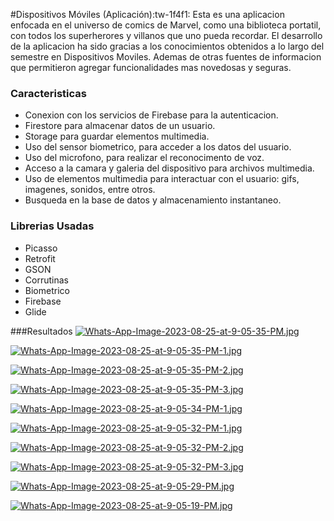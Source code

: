 #Dispositivos Móviles (Aplicación):tw-1f4f1: 
Esta es una aplicacion enfocada en el universo de comics de Marvel, como una biblioteca portatil, con todos los superherores y villanos que uno pueda recordar. 
El desarrollo de la aplicacion ha sido gracias a los conocimientos obtenidos a lo largo del semestre en Dispositivos Moviles. Ademas de otras fuentes de informacion que permitieron agregar funcionalidades mas novedosas y seguras.

### Caracteristicas

- Conexion con los servicios de Firebase para la autenticacion.
- Firestore para almacenar datos de un usuario.
- Storage para guardar elementos multimedia.
- Uso del sensor biometrico, para acceder a los datos del usuario.
- Uso del microfono, para realizar el reconocimento de voz.
- Acceso a la camara y galeria del dispositivo para archivos multimedia.
- Uso de elementos multimedia para interactuar con el usuario: gifs, imagenes, sonidos, entre otros.
- Busqueda en la base de datos y almacenamiento instantaneo. 


### Librerias Usadas
- Picasso
- Retrofit
- GSON
- Corrutinas
- Biometrico
- Firebase
- Glide

###Resultados
[![Whats-App-Image-2023-08-25-at-9-05-35-PM.jpg](https://i.postimg.cc/W11W3XQP/Whats-App-Image-2023-08-25-at-9-05-35-PM.jpg)](https://postimg.cc/svb9H9jn)

[![Whats-App-Image-2023-08-25-at-9-05-35-PM-1.jpg](https://i.postimg.cc/Nf4CBWC4/Whats-App-Image-2023-08-25-at-9-05-35-PM-1.jpg)](https://postimg.cc/Whdw7fvF)

[![Whats-App-Image-2023-08-25-at-9-05-35-PM-2.jpg](https://i.postimg.cc/Cxrvfbgn/Whats-App-Image-2023-08-25-at-9-05-35-PM-2.jpg)](https://postimg.cc/TKmjzLhT)

[![Whats-App-Image-2023-08-25-at-9-05-35-PM-3.jpg](https://i.postimg.cc/Pf1FFLm0/Whats-App-Image-2023-08-25-at-9-05-35-PM-3.jpg)](https://postimg.cc/4nN5Yx21)

[![Whats-App-Image-2023-08-25-at-9-05-34-PM-1.jpg](https://i.postimg.cc/Njdn7W1M/Whats-App-Image-2023-08-25-at-9-05-34-PM-1.jpg)](https://postimg.cc/RWnGvpp5)

[![Whats-App-Image-2023-08-25-at-9-05-32-PM-1.jpg](https://i.postimg.cc/yYBrqVjx/Whats-App-Image-2023-08-25-at-9-05-32-PM-1.jpg)](https://postimg.cc/0rWCD1L1)

[![Whats-App-Image-2023-08-25-at-9-05-32-PM-2.jpg](https://i.postimg.cc/Rh1s38Sv/Whats-App-Image-2023-08-25-at-9-05-32-PM-2.jpg)](https://postimg.cc/m1DNJm1n)

[![Whats-App-Image-2023-08-25-at-9-05-32-PM-3.jpg](https://i.postimg.cc/rFL78GV8/Whats-App-Image-2023-08-25-at-9-05-32-PM-3.jpg)](https://postimg.cc/Cdmc7qnt)

[![Whats-App-Image-2023-08-25-at-9-05-29-PM.jpg](https://i.postimg.cc/6qxbpwNH/Whats-App-Image-2023-08-25-at-9-05-29-PM.jpg)](https://postimg.cc/LYv3xc5f)

[![Whats-App-Image-2023-08-25-at-9-05-19-PM.jpg](https://i.postimg.cc/26ZXYygb/Whats-App-Image-2023-08-25-at-9-05-19-PM.jpg)](https://postimg.cc/vgGvLYYb)


